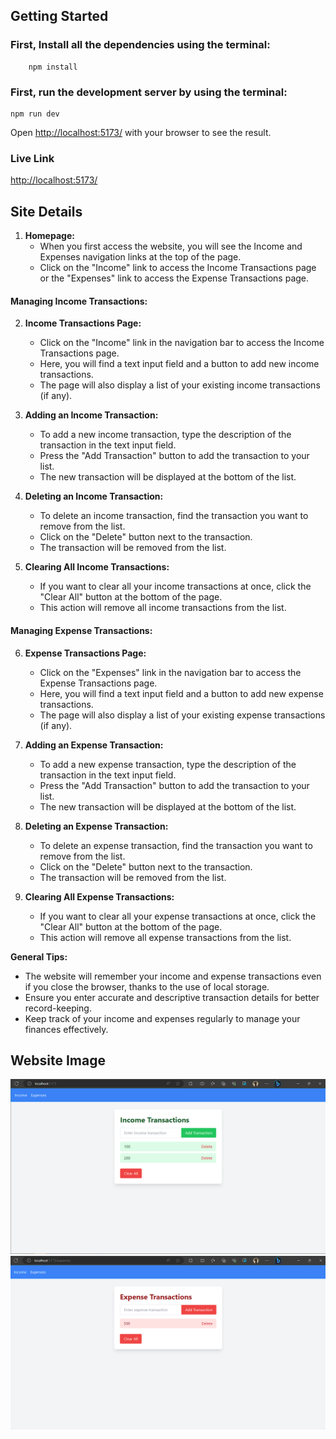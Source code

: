 ## Getting Started

### First, Install all the dependencies using the terminal:

```
    npm install
```

### First, run the development server by using the terminal:

```
npm run dev
```

Open [http://localhost:5173/](http://localhost:5173/) with your browser to see the result.

### Live Link

[http://localhost:5173/](http://localhost:5173/)

## Site Details

1. **Homepage:**
   - When you first access the website, you will see the Income and Expenses navigation links at the top of the page.
   - Click on the "Income" link to access the Income Transactions page or the "Expenses" link to access the Expense Transactions page.

#### **Managing Income Transactions:**

2. **Income Transactions Page:**

   - Click on the "Income" link in the navigation bar to access the Income Transactions page.
   - Here, you will find a text input field and a button to add new income transactions.
   - The page will also display a list of your existing income transactions (if any).

3. **Adding an Income Transaction:**

   - To add a new income transaction, type the description of the transaction in the text input field.
   - Press the "Add Transaction" button to add the transaction to your list.
   - The new transaction will be displayed at the bottom of the list.

4. **Deleting an Income Transaction:**

   - To delete an income transaction, find the transaction you want to remove from the list.
   - Click on the "Delete" button next to the transaction.
   - The transaction will be removed from the list.

5. **Clearing All Income Transactions:**
   - If you want to clear all your income transactions at once, click the "Clear All" button at the bottom of the page.
   - This action will remove all income transactions from the list.

#### **Managing Expense Transactions:**

6. **Expense Transactions Page:**

   - Click on the "Expenses" link in the navigation bar to access the Expense Transactions page.
   - Here, you will find a text input field and a button to add new expense transactions.
   - The page will also display a list of your existing expense transactions (if any).

7. **Adding an Expense Transaction:**

   - To add a new expense transaction, type the description of the transaction in the text input field.
   - Press the "Add Transaction" button to add the transaction to your list.
   - The new transaction will be displayed at the bottom of the list.

8. **Deleting an Expense Transaction:**

   - To delete an expense transaction, find the transaction you want to remove from the list.
   - Click on the "Delete" button next to the transaction.
   - The transaction will be removed from the list.

9. **Clearing All Expense Transactions:**
   - If you want to clear all your expense transactions at once, click the "Clear All" button at the bottom of the page.
   - This action will remove all expense transactions from the list.

**General Tips:**

- The website will remember your income and expense transactions even if you close the browser, thanks to the use of local storage.
- Ensure you enter accurate and descriptive transaction details for better record-keeping.
- Keep track of your income and expenses regularly to manage your finances effectively.

## Website Image

![Income Page](https://github.com/Moheb619/income_expense_tracker_react_vite_ts/blob/main/public/IncomePageOfWebsite.PNG?raw=true)
![Expense Page](https://github.com/Moheb619/income_expense_tracker_react_vite_ts/blob/main/public/ExpensePageOfWebsite.PNG?raw=true)
